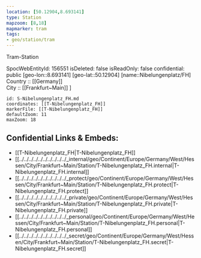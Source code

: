 ```yaml
---
location: [50.12904,8.693141] 
type: Station 
mapzoom: [8,18] 
mapmarker: tram 
tags:
- geo/station/tram
---
```


Tram-Station

SpocWebEntityId: 156551
isDeleted: false
isReadOnly: false
confidential: public
[geo-lon::8.693141] 
[geo-lat::50.12904] 
[name::Nibelungenplatz/FH] 
Country :: [[Germany]]  
City :: [[Frankfurt~Main]] ] 


```leaflet
id: S-Nibelungenplatz_FH.md
coordinates: [[T-Nibelungenplatz_FH]] 
markerFile: [[T-Nibelungenplatz_FH]] 
defaultZoom: 11 
maxZoom: 18
```


## Confidential Links & Embeds: 
- [[T-Nibelungenplatz_FH|T-Nibelungenplatz_FH]] 
- [[../../../../../../../../../../_internal/geo/Continent/Europe/Germany/West/Hessen/City/Frankfurt~Main/Station/T-Nibelungenplatz_FH.internal|T-Nibelungenplatz_FH.internal]] 
- [[../../../../../../../../../../_protect/geo/Continent/Europe/Germany/West/Hessen/City/Frankfurt~Main/Station/T-Nibelungenplatz_FH.protect|T-Nibelungenplatz_FH.protect]] 
- [[../../../../../../../../../../_private/geo/Continent/Europe/Germany/West/Hessen/City/Frankfurt~Main/Station/T-Nibelungenplatz_FH.private|T-Nibelungenplatz_FH.private]] 
- [[../../../../../../../../../../_personal/geo/Continent/Europe/Germany/West/Hessen/City/Frankfurt~Main/Station/T-Nibelungenplatz_FH.personal|T-Nibelungenplatz_FH.personal]] 
- [[../../../../../../../../../../_secret/geo/Continent/Europe/Germany/West/Hessen/City/Frankfurt~Main/Station/T-Nibelungenplatz_FH.secret|T-Nibelungenplatz_FH.secret]] 
